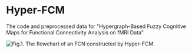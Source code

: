 # Hyper-FCM
The code and preprocessed data for "Hypergraph-Based Fuzzy Cognitive Maps for Functional Connectivity Analysis on fMRI Data"

![Fig.1. The flowchart of an FCN constructed by Hyper-FCM.
](/pic/Flowchart.png)
